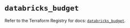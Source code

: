 # `databricks_budget`

Refer to the Terraform Registry for docs: [`databricks_budget`](https://registry.terraform.io/providers/databricks/databricks/1.80.0/docs/resources/budget).
